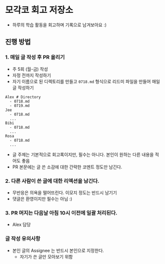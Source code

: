 # 모각코 회고 저장소
- 하루의 학습 활동을 회고하며 기록으로 남겨보아요 :)

## 진행 방법
### 1. 매일 글 작성 후 PR 올리기
- 주 5회 (월-금) 작성
- 자정 전까지 작성하기
- 자기 이름으로 된 디렉토리를 만들고 `0718.md` 형식으로 리드미 파일을 만들어 매일 글 작성하기
```
Alex # Directory
  - 0718.md
  - 0719.md
Jee
  - 0718.md
  ...
Bibi
  - 0718.md
  ...
Rosa
  - 0718.md
  ...
```
- 글 주제는 기본적으로 회고록이지만, 필수는 아니다. 본인이 원하는 다른 내용을 적어도 좋음
- PR 본문에는 글 쓴 소감에 대한 간략한 코멘트 정도만 남긴다.

### 2. 다른 사람이 쓴 글에 대한 리엑션을 남긴다.
- 무반응은 의욕을 떨어뜨린다. 이모지 정도는 반드시 남기기
- 댓글은 환영이지만 필수는 아님 :)

### 3. PR 머지는 다음날 아침 10시 이전에 일괄 처리된다.
- Alex 담당

### 글 작성 유의사항
- 본인 글의 Assignee 는 반드시 본인으로 지정한다.
  - 자기가 쓴 글만 모아보기 위함
